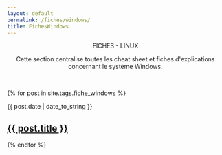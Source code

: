 ```yaml
---
layout: default
permalink: /fiches/windows/
title: FichesWindows
---
```

<p align="center">FICHES - LINUX</p>
<p align="center">Cette section centralise toutes les cheat sheet et fiches d'explications concernant le système Windows.</p><br>


 {% for post in site.tags.fiche_windows %}
  <article>
  <div class="date"><time datetime="{{ post.date | date: "%Y-%m-%d" }}">{{ post.date | date_to_string }}</time></div>
    <h2>
        <a href="{{ post.url }}">{{ post.title }}</a>
    </h2>


  </article>
{% endfor %}
